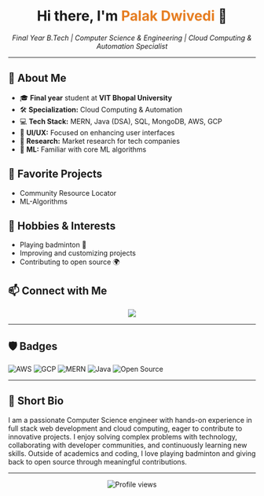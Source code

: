 

<p align="center">
  
</p>

<h1 align="center">Hi there, I'm <span style="color:#e67e22;">Palak Dwivedi</span> 👋</h1>
<p align="center">
  <em>Final Year B.Tech | Computer Science & Engineering | Cloud Computing & Automation Specialist</em>
</p>

---

## 🚀 About Me

- 🎓 **Final year** student at **VIT Bhopal University**  
- 🛠️ **Specialization:** Cloud Computing & Automation  
- 💻 **Tech Stack:** MERN, Java (DSA), SQL, MongoDB, AWS, GCP  
- 🎯 **UI/UX:** Focused on enhancing user interfaces  
- 🔎 **Research:** Market research for tech companies  
- 🤖 **ML:** Familiar with core ML algorithms

## 🌟 Favorite Projects

- Community Resource Locator
- ML-Algorithms

## 🏸 Hobbies & Interests

- Playing badminton 🏸  
- Improving and customizing projects  
- Contributing to open source 🌍

## 📫 Connect with Me

<p align="center">
  <a href="https://www.linkedin.com/in/palak-dwivedi1/"><img src="https://img.shields.io/badge/LinkedIn-blue?style=for-the-badge&logo=linkedin"></a>
</p>

---

## 🛡️ Badges

![AWS](https://img.shields.io/badge/AWS-Cloud-orange?logo=amazon-aws&logoColor=white)
![GCP](https://img.shields.io/badge/GCP-Cloud-blue?logo=google-cloud&logoColor=white)
![MERN](https://img.shields.io/badge/MERN-Stack-green?logo=react)
![Java](https://img.shields.io/badge/Java-Programming-red?logo=java&logoColor=white)
![Open Source](https://img.shields.io/badge/Open%20Source-Contributor-brightgreen?logo=github)

---

## 📜 Short Bio

I am a passionate Computer Science engineer with hands-on experience in full stack web development and cloud computing, eager to contribute to innovative projects. I enjoy solving complex problems with technology, collaborating with developer communities, and continuously learning new skills. Outside of academics and coding, I love playing badminton and giving back to open source through meaningful contributions.

---

<p align="center">
  <img src="https://komarev.com/ghpvc/?username=Palak2506&style=flat-square&color=blue" alt="Profile views"/>
</p>
